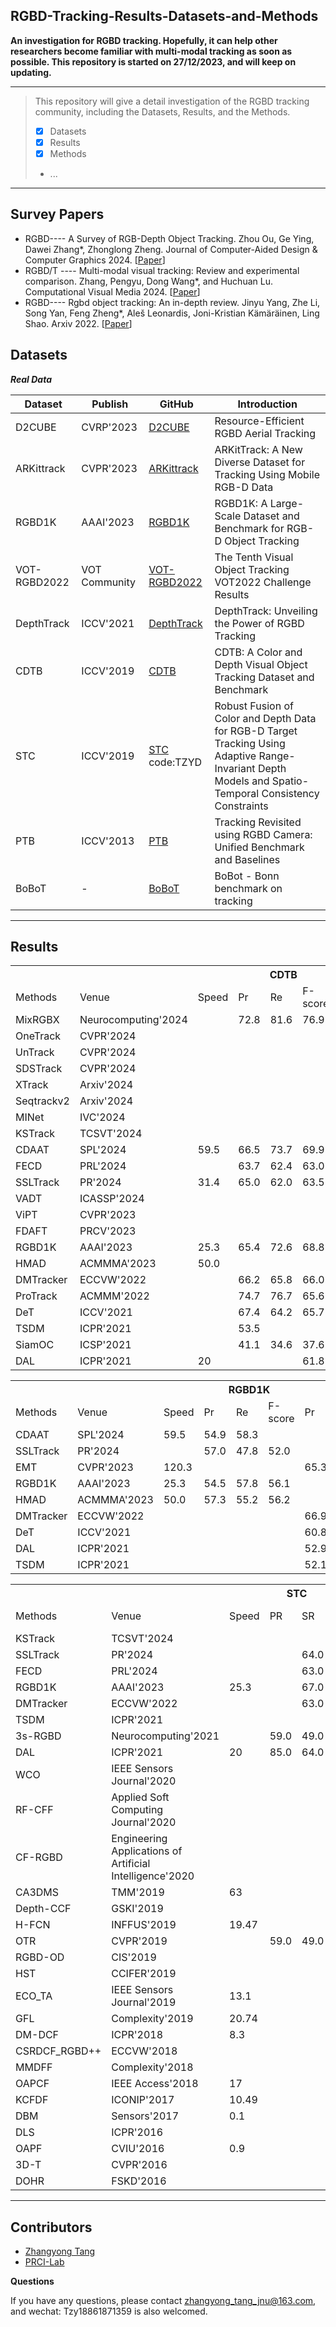 ## RGBD-Tracking-Results-Datasets-and-Methods

**An investigation for RGBD tracking. 
Hopefully, it can help other researchers become familiar with multi-modal tracking as soon as possible.
This repository is started on 27/12/2023, and will keep on updating.**

-----
>This repository will give a detail investigation of the RGBD tracking community, including the Datasets, Results, and the Methods.
> 
>  - [x] Datasets
>  - [x] Results
>  - [x] Methods
>  -  ...
-----

## Survey Papers
* RGBD---- A Survey of RGB-Depth Object Tracking. Zhou Ou, Ge Ying, Dawei Zhang*, Zhonglong Zheng. Journal of Computer-Aided Design & Computer Graphics 2024. [[Paper](https://www.jcad.cn/en/article/doi/10.3724/SP.J.1089.null.2023-00537)]
* RGBD/T ---- Multi-modal visual tracking: Review and experimental comparison. Zhang, Pengyu, Dong Wang*, and Huchuan Lu. Computational Visual Media 2024. [[Paper](https://link.springer.com/article/10.1007/s41095-023-0345-5)]
* RGBD---- Rgbd object tracking: An in-depth review. Jinyu Yang, Zhe Li, Song Yan, Feng Zheng*, Aleš Leonardis, Joni-Kristian Kämäräinen, Ling Shao. Arxiv 2022. [[Paper](https://arxiv.org/abs/2203.14134)]

## Datasets
***Real Data***

| Dataset | Publish  | GitHub| Introduction|
|--|--|--| --|
| D2CUBE| CVRP'2023|[D2CUBE](https://github.com/yjybuaa/RGBDAerialTracking)|Resource-Efficient RGBD Aerial Tracking|
| ARKittrack| CVPR'2023 | [ARKittrack](https://github.com/lawrence-cj/ARKitTrack) |ARKitTrack: A New Diverse Dataset for Tracking Using Mobile RGB-D Data|
| RGBD1K | AAAI'2023 | [RGBD1K](https://github.com/xuefeng-zhu5/RGBD1K) |RGBD1K: A Large-Scale Dataset and Benchmark for RGB-D Object Tracking|
| VOT-RGBD2022 | VOT Community | [VOT-RGBD2022](https://www.votchallenge.net/vot2022/dataset.html) |The Tenth Visual Object Tracking VOT2022 Challenge Results|
| DepthTrack | ICCV'2021 | [DepthTrack](https://github.com/xiaozai/DeT) |DepthTrack: Unveiling the Power of RGBD Tracking|
| CDTB | ICCV'2019 | [CDTB](https://www.votchallenge.net/vot2019/dataset.html) |CDTB: A Color and Depth Visual Object Tracking Dataset and Benchmark|
| STC | ICCV'2019 | [STC](https://pan.baidu.com/s/1Y3z2JH-oR68-stWFVnHUVw) code:TZYD|Robust Fusion of Color and Depth Data for RGB-D Target Tracking Using Adaptive Range-Invariant Depth Models and Spatio-Temporal Consistency Constraints|
| PTB | ICCV'2013 | [PTB](https://tracking.cs.princeton.edu/index.html) |Tracking Revisited using RGBD Camera: Unified Benchmark and Baselines|
| BoBoT | - | [BoBoT](http://www.iai.uni-bonn.de/~kleind/tracking/index.htm ) |BoBot - Bonn benchmark on tracking|
-----
## Results


<table>
    <tr> 
        <th colspan="1"></th> 
	<th colspan="1"></th> 
	<th colspan="1"></th> 
        <th colspan="3">CDTB</th> 
        <th colspan="3">DepthTrack</th> 
        <th colspan="3">VOT-RGBD2022</th>
    </tr>
    <tr>
    	<td> Methods</td>
    	<td>Venue</td>
	<td>Speed</td>
    	<td> Pr</td>
    	<td> Re</td>
    	<td> F-score</td>
   	<td> Pr</td>
    	<td> Re</td>
    	<td> F-score</td>
   	<td> A</td>
    	<td> R</td>
    	<td> EAO</td>
    </tr>
    <tr>
    	<td> MixRGBX</td>
    	<td>Neurocomputing'2024</td>
	<td></td>
    	<td>72.8</td>
    	<td>81.6</td>
    	<td>76.9</td>
   	<td>59.3</td>
    	<td>60.9</td>
    	<td>60.1</td>
   	<td> </td>
    	<td> </td>
    	<td> </td>
    </tr>
    <tr>
    	<td> OneTrack</td>
    	<td>CVPR'2024</td>
	<td></td>
    	<td> </td>
    	<td> </td>
    	<td> </td>
   	<td> 60.7</td>
    	<td> 60.4</td>
    	<td> 60.9</td>
   	<td> 87.2</td>
    	<td> 81.9</td>
    	<td> 72.7</td>
    </tr>
    <tr>
    	<td> UnTrack</td>
    	<td>CVPR'2024</td>
	<td></td>
    	<td> </td>
    	<td> </td>
    	<td> </td>
   	<td> 61.3</td>
    	<td> 61.0</td>
    	<td> 61.2</td>
   	<td> 87.1</td>
    	<td> 81.5</td>
    	<td> 72.1</td>
    </tr>
    <tr>
    	<td> SDSTrack</td>
    	<td>CVPR'2024</td>
	<td></td>
    	<td> </td>
    	<td> </td>
    	<td> </td>
   	<td> 61.9</td>
    	<td> 60.9</td>
    	<td> 61.4</td>
   	<td> 88.3</td>
    	<td> 81.2</td>
    	<td> 72.8</td>
    </tr>
    <tr>
    	<td> XTrack</td>
    	<td>Arxiv'2024</td>
	<td></td>
    	<td> </td>
    	<td> </td>
    	<td> </td>
   	<td> 59.8</td>
    	<td> 59.7</td>
    	<td> 59.7</td>
   	<td> 86.5</td>
    	<td> 81.2</td>
    	<td> 71.4</td>
    </tr>
    <tr>
    	<td> Seqtrackv2</td>
    	<td>Arxiv'2024</td>
	<td></td>
    	<td> </td>
    	<td> </td>
    	<td> </td>
   	<td> 62.9</td>
    	<td> 63.4</td>
    	<td> 63.2</td>
   	<td> 81.9</td>
    	<td> 91.8</td>
    	<td> 75.5</td>
    </tr>
    <tr>
    	<td> MINet</td>
    	<td>IVC'2024</td>
	<td></td>
    	<td> </td>
    	<td> </td>
    	<td> </td>
   	<td> 60.3</td>
    	<td> 60.5</td>
    	<td> 60.4</td>
   	<td> 81.6</td>
    	<td> 87.7</td>
    	<td> 72.3</td>
    </tr>
    <tr>
    	<td> KSTrack</td>
    	<td>TCSVT'2024</td>
	<td></td>
    	<td> </td>
    	<td> </td>
    	<td> </td>
   	<td> 60.0</td>
    	<td> 57.4</td>
    	<td> 58.7</td>
   	<td> </td>
    	<td> </td>
    	<td> </td>
    </tr>
    <tr>
    	<td> CDAAT</td>
    	<td>SPL'2024</td>
	<td>59.5</td>
    	<td> 66.5</td>
    	<td> 73.7</td>
    	<td> 69.9</td>
   	<td> 57.8</td>
    	<td> 60.3</td>
    	<td> 59.0</td>
   	<td> </td>
    	<td> </td>
    	<td> </td>
    </tr>
    <tr>
    	<td> FECD</td>
    	<td>PRL'2024</td>
	<td></td>
    	<td> 63.7</td>
    	<td> 62.4</td>
    	<td> 63.0</td>
   	<td> 57.8</td>
    	<td> 60.3</td>
    	<td> 59.0</td>
   	<td> </td>
    	<td> </td>
    	<td> </td>
    </tr>
    <tr>
    	<td> SSLTrack</td>
    	<td>PR'2024</td>
	<td>31.4</td>
    	<td> 65.0</td>
    	<td> 62.0</td>
    	<td> 63.5</td>
   	<td> 56.5</td>
    	<td> 49.1</td>
    	<td> 52.5</td>
   	<td> </td>
    	<td> </td>
    	<td> </td>
    </tr>
    <tr>
    	<td> VADT</td>
    	<td>ICASSP'2024</td>
	<td></td>
    	<td> </td>
    	<td> </td>
    	<td> </td>
   	<td> 60.6</td>
    	<td> 60.3</td>
    	<td> 61.0</td>
   	<td> 81.6</td>
    	<td> 87.3</td>
    	<td> 72.1</td>
    </tr>
    <tr>
    	<td> ViPT</td>
    	<td>CVPR'2023</td>
	<td></td>
    	<td> </td>
    	<td> </td>
    	<td> </td>
   	<td> 59.2</td>
    	<td> 59.6</td>
    	<td> 59.4</td>
   	<td> 87.1</td>
    	<td> 81.5</td>
    	<td> 72.1</td>
    </tr>
    <tr>
    	<td> FDAFT</td>
    	<td>PRCV'2023</td>
	<td></td>
    	<td> </td>
    	<td> </td>
    	<td> </td>
   	<td> 62.5</td>
    	<td> 61.5</td>
    	<td> 62.0</td>
   	<td> </td>
    	<td> </td>
    	<td> </td>
    </tr>
    <tr>
    	<td> RGBD1K</td>
    	<td>AAAI'2023</td>
	<td>25.3</td>
    	<td> 65.4</td>
    	<td> 72.6</td>
    	<td> 68.8</td>
   	<td> 52.7</td>
    	<td> 54.9</td>
    	<td> 53.8</td>
   	<td> </td>
    	<td> </td>
    	<td> </td>
    </tr>
    <tr>
    	<td> HMAD</td>
    	<td>ACMMMA'2023</td>
	<td>50.0</td>
    	<td> </td>
    	<td> </td>
    	<td> </td>
   	<td> 62.6</td>
    	<td> 59.7</td>
    	<td> 61.1</td>
   	<td> </td>
    	<td> </td>
    	<td> </td>
    </tr>
    <tr>
    	<td> DMTracker</td>
    	<td>ECCVW'2022</td>
	<td></td>
    	<td> 66.2</td>
    	<td> 65.8</td>
    	<td> 66.0</td>
   	<td> 61.9</td>
    	<td> 59.7</td>
    	<td> 60.8</td>
   	<td> </td>
    	<td> </td>
    	<td> </td>
    </tr>
    <tr>
    	<td> ProTrack</td>
    	<td>ACMMM'2022</td>
	<td> </td>
    	<td> 74.7</td>
    	<td> 76.7</td>
    	<td> 65.6</td>
   	<td> 58.3</td>
    	<td> 57.3</td>
    	<td> 57.8</td>
   	<td> </td>
    	<td> </td>
    	<td> </td>
    </tr>
    <tr>
    	<td> DeT</td>
    	<td>ICCV'2021</td>
	<td></td>
    	<td> 67.4</td>
    	<td> 64.2</td>
    	<td> 65.7</td>
   	<td> 56.0</td>
    	<td> 50.6</td>
    	<td> 53.2</td>
   	<td> </td>
    	<td> </td>
    	<td> </td>
    </tr>
    <tr>
    	<td> TSDM</td>
    	<td>ICPR'2021</td>
	<td></td>
    	<td> 53.5</td>
    	<td> </td>
    	<td> </td>
   	<td> </td>
    	<td> </td>
    	<td> </td>
   	<td> </td>
    	<td> </td>
    	<td> </td>
    </tr>
    <tr>
    	<td> SiamOC</td>
    	<td>ICSP'2021</td>
	<td></td>
    	<td> 41.1</td>
    	<td> 34.6</td>
    	<td> 37.6</td>
   	<td> </td>
    	<td> </td>
    	<td> </td>
   	<td> </td>
    	<td> </td>
    	<td> </td>
    </tr>
    <tr>
    	<td> DAL</td>
    	<td>ICPR'2021</td>
	<td>20</td>
    	<td> </td>
    	<td> </td>
    	<td> 61.8</td>
   	<td> </td>
    	<td> </td>
    	<td> </td>
   	<td> </td>
    	<td> </td>
    	<td> </td>
    </tr>
</table>

<table>
    <tr> 
        <th colspan="1"></th> 
        <th colspan="1"></th> 
	<th colspan="1"></th> 
        <th colspan="3">RGBD1K</th> 
        <th colspan="3">D2CUBE</th> 
	<th colspan="3">ARKittrack</th>
    </tr>
    <tr>
    	<td> Methods</td>
    	<td>Venue</td>
	<td>Speed</td>
    	<td> Pr</td>
    	<td> Re</td>
    	<td> F-score</td>
   	<td> Pr</td>
    	<td> Re</td>
    	<td> F-score</td>
	<td> Pr</td>
    	<td> Re</td>
    	<td> F-score</td>
    </tr>
    <tr>
    	<td> CDAAT</td>
    	<td>SPL'2024</td>
	<td>59.5</td>
	<td> 54.9</td>
    	<td> 58.3</td>
    	<td> </td>
    	<td> </td>
   	<td> </td>
    	<td> </td>
	<td> </td>
   	<td> </td>
    	<td> </td>
    </tr>
    <tr>
    	<td> SSLTrack</td>
    	<td>PR'2024</td>
	<td></td>
	<td>57.0</td>
    	<td> 47.8</td>
    	<td> 52.0</td>
    	<td> </td>
   	<td> </td>
    	<td> </td>
	<td> </td>
   	<td> </td>
    	<td> </td>
    </tr>
    <tr>
    	<td> EMT</td>
    	<td>CVPR'2023</td>
	<td>120.3</td>
	<td></td>
    	<td> </td>
    	<td> </td>
    	<td> 65.3</td>
   	<td> 60.9</td>
    	<td> 63.0</td>
	<td> </td>
   	<td> </td>
    	<td> </td>
    </tr>
    <tr>
    	<td> RGBD1K</td>
    	<td>AAAI'2023</td>
	<td>25.3</td>
    	<td> 54.5</td>
    	<td> 57.8</td>
    	<td> 56.1</td>
   	<td> </td>
    	<td> </td>
    	<td> </td>
   	<td> </td>
    	<td> </td>
    	<td> </td>
    </tr>
    <tr>
    	<td> HMAD</td>
    	<td>ACMMMA'2023</td>
	<td>50.0</td>
    	<td> 57.3</td>
    	<td> 55.2</td>
    	<td> 56.2</td>
   	<td> </td>
    	<td> </td>
    	<td> </td>
   	<td> </td>
    	<td> </td>
    	<td> </td>
    </tr>
    <tr>
    	<td> DMTracker</td>
    	<td>ECCVW'2022</td>
	<td> </td>
    	<td> </td>
    	<td> </td>
    	<td> </td>
   	<td> 66.9</td>
    	<td> 64.4</td>
    	<td> 65.6</td>
   	<td> </td>
    	<td> </td>
    	<td> </td>
    </tr>
    <tr>
    	<td> DeT</td>
    	<td>ICCV'2021</td>
	<td> </td>
    	<td> </td>
    	<td> </td>
    	<td> </td>
   	<td> 60.8</td>
    	<td> 58.7</td>
    	<td> 59.7</td>
   	<td> 42.8</td>
    	<td> 40.5</td>
    	<td> 41.6</td>
    </tr>
    <tr>
    	<td> DAL</td>
    	<td>ICPR'2021</td>
	<td> </td>
    	<td> </td>
    	<td> </td>
    	<td> </td>
   	<td> 52.9</td>
    	<td> 56.5</td>
    	<td> 54.7</td>
   	<td> 44.6</td>
    	<td> 32.9</td>
    	<td> 37.8</td>
    </tr>
    <tr>
    	<td> TSDM</td>
    	<td>ICPR'2021</td>
	<td> </td>
    	<td> </td>
    	<td> </td>
    	<td> </td>
   	<td> 52.1</td>
    	<td> 49.2</td>
    	<td> 50.6</td>
   	<td> 38.9</td>
    	<td> 29.2</td>
    	<td> 33.4</td>
    </tr>
</table>

<table>
    <tr> 
        <th colspan="1"></th> 
	<th colspan="1"></th> 
	<th colspan="1"></th> 
        <th colspan="2">STC</th> 
        <th colspan="11">PTB</th> 
    </tr>
    <tr>
    	<td> Methods</td>
    	<td>Venue</td>
	<td>Speed</td>
    	<td> PR</td>
    	<td> SR</td>
    	<td> Human</td>
    	<td> Animal</td>
    	<td> Rigid</td>
    	<td> Large</td>
    	<td> Small</td>
    	<td> Slow</td>
    	<td> Fast</td>
    	<td> Occ.</td>
    	<td> No-Occ.</td>
    	<td> Passive</td>
    	<td> Active</td>
    </tr>
    <tr>
    	<td> KSTrack</td>
    	<td>TCSVT'2024</td>
	<td></td>
    	<td> </td>
    	<td> </td>
    	<td> 77.3</td>
    	<td> 84.9</td>
    	<td> 83.6</td>
    	<td> 79.8</td>
    	<td> 83.3</td>
    	<td> 82.6</td>
    	<td> 81.3</td>
    	<td> 73.4</td>
    	<td> 96.8</td>
    	<td> 80.3</td>
    	<td> 82.2</td>
    </tr>
    <tr>
    	<td> SSLTrack</td>
    	<td>PR'2024</td>
	<td></td>
    	<td> </td>
    	<td> 64.0</td>
    	<td> </td>
    	<td> </td>
    	<td> </td>
    	<td> </td>
    	<td> </td>
    	<td> </td>
    	<td> </td>
    	<td> </td>
    	<td></td>
    	<td> </td>
    	<td> </td>
    </tr>
    <tr>
    	<td> FECD</td>
    	<td>PRL'2024</td>
	<td></td>
    	<td> </td>
    	<td> 63.0</td>
    	<td> 65.0</td>
    	<td> 85.0</td>
    	<td> 88.0</td>
    	<td> 75.0</td>
    	<td> 80.0</td>
    	<td> 88.0</td>
    	<td> 73.0</td>
    	<td> 65.0</td>
    	<td> 94.0</td>
    	<td> 89.0</td>
    	<td> 73.0</td>
    </tr>
	    <tr>
    	<td> RGBD1K</td>
    	<td>AAAI'2023</td>
	<td>25.3</td>
    	<td> </td>
    	<td> 67.0</td>
    	<td> </td>
    	<td> </td>
    	<td> </td>
    	<td> </td>
    	<td> </td>
    	<td> </td>
    	<td> </td>
    	<td> </td>
    	<td> </td>
    	<td> </td>
    	<td> </td>
    </tr>
	    <tr>
    	<td> DMTracker</td>
    	<td>ECCVW'2022</td>
	<td></td>
    	<td> </td>
    	<td> 63.0</td>
    	<td> </td>
    	<td> </td>
    	<td> </td>
    	<td> </td>
    	<td> </td>
    	<td> </td>
    	<td> </td>
    	<td> </td>
    	<td> </td>
    	<td> </td>
    	<td> </td>
    </tr>
    <tr>
    	<td> TSDM</td>
    	<td>ICPR'2021</td>
	<td></td>
    	<td> </td>
    	<td> </td>
    	<td> 71.0</td>
    	<td> 85.0</td>
    	<td> 86.0</td>
    	<td> 77.0</td>
    	<td> 81.0</td>
    	<td> 87.0</td>
    	<td> 76.0</td>
    	<td> 69.0</td>
    	<td> 94.0</td>
    	<td> 84.0</td>
    	<td> 78.0</td>
    </tr>
    <tr>
    	<td> 3s-RGBD</td>
    	<td>Neurocomputing'2021</td>
	<td> </td>
    	<td> 59.0</td>
    	<td> 49.0</td>
    	<td> 77.0</td>
    	<td> 68.0</td>
    	<td> 81.0</td>
    	<td> 76.0</td>
    	<td> 77.0</td>
    	<td> 81.0</td>
    	<td> 75.0</td>
    	<td> 71.0</td>
    	<td> 85.0</td>
    	<td> 85.0</td>
    	<td> 74.0</td>
    </tr>
    <tr>
    	<td> DAL</td>
    	<td>ICPR'2021</td>
	<td>20</td>
    	<td> 85.0</td>
    	<td> 64.0</td>
    	<td> 78.0</td>
    	<td> 86.0</td>
    	<td> 81.0</td>
    	<td> 76.0</td>
    	<td> 84.0</td>
    	<td> 83.0</td>
    	<td> 80.0</td>
    	<td> 72.0</td>
    	<td> 93.0</td>
    	<td> 78.0</td>
    	<td> 82.0</td>
    </tr>
    <tr>
    	<td> WCO</td>
    	<td>IEEE Sensors Journal'2020</td>
	<td></td>
    	<td> </td>
    	<td> </td>
    	<td> 78.0</td>
    	<td> 67.0</td>
    	<td> 80.0</td>
    	<td> 76.0</td>
    	<td> 75.0</td>
    	<td> 78.0</td>
    	<td> 73.0</td>
    	<td> 66.0</td>
    	<td> 86.0</td>
    	<td> 85.0</td>
    	<td> 72.0</td>
    </tr>
    <tr>
    	<td> RF-CFF</td>
    	<td>Applied Soft Computing Journal'2020</td>
	<td></td>
    	<td> </td>
    	<td> </td>
    	<td> 62.0</td>
    	<td> 79.0</td>
    	<td> 78.0</td>
    	<td> 69.0</td>
    	<td> 73.0</td>
    	<td> 81.0</td>
    	<td> 68.0</td>
    	<td> 57.0</td>
    	<td> 91.0</td>
    	<td> 80.0</td>
    	<td> 68.0</td>
    </tr>
    <tr>
    	<td> CF-RGBD</td>
    	<td>Engineering Applications of Artificial Intelligence'2020</td>
	<td></td>
    	<td> </td>
    	<td> </td>
    	<td> 61.0</td>
    	<td> 75.0</td>
    	<td> 80.0</td>
    	<td> 71.0</td>
    	<td> 71.0</td>
    	<td> 79.0</td>
    	<td> 68.0</td>
    	<td> 56.0</td>
    	<td> 91.0</td>
    	<td> 80.0</td>
    	<td> 67.0</td>
    </tr>
    <tr>
    	<td> CA3DMS</td>
    	<td>TMM'2019</td>
	<td>63</td>
    	<td> </td>
    	<td> </td>
    	<td> 64.0</td>
    	<td> 73.0</td>
    	<td> 81.0</td>
    	<td> 73.0</td>
    	<td> 72.0</td>
    	<td> 80.0</td>
    	<td> 69.0</td>
    	<td> 61.0</td>
    	<td> 88.0</td>
    	<td> 83.0</td>
    	<td> 68.0</td>
    </tr>
    <tr>
    	<td> Depth-CCF</td>
    	<td>GSKI'2019</td>
	<td></td>
    	<td> </td>
    	<td> </td>
    	<td> 70.0</td>
    	<td> 65.0</td>
    	<td> 79.0</td>
    	<td> 71.0</td>
    	<td> 73.0</td>
    	<td> 78.0</td>
    	<td> 70.0</td>
    	<td> 64.0</td>
    	<td> 84.0</td>
    	<td> 84.0</td>
    	<td> 67.0</td>
    </tr>
    <tr>
    	<td> H-FCN</td>
    	<td>INFFUS'2019</td>
	<td>19.47</td>
    	<td> </td>
    	<td> </td>
    	<td> 81.0</td>
    	<td> 74.0</td>
    	<td> 80.0</td>
    	<td> 82.0</td>
    	<td> 77.0</td>
    	<td> 78.0</td>
    	<td> 74.0</td>
    	<td> 83.0</td>
    	<td> 87.0</td>
    	<td> 80.0</td>
    	<td> 78.0</td>
    </tr>
    <tr>
    	<td> OTR</td>
    	<td>CVPR'2019</td>
	<td></td>
    	<td> 59.0</td>
    	<td> 49.0</td>
    	<td> 77.0</td>
    	<td> 68.0</td>
    	<td> 81.0</td>
    	<td> 76.0</td>
    	<td> 77.0</td>
    	<td> 81.0</td>
    	<td> 75.0</td>
    	<td> 71.0</td>
    	<td> 85.0</td>
    	<td> 85.0</td>
    	<td> 74.0</td>
    </tr>
    <tr>
    	<td> RGBD-OD</td>
    	<td>CIS'2019</td>
	<td></td>
    	<td> </td>
    	<td> </td>
    	<td> 72.0</td>
    	<td> 71.0</td>
    	<td> 73.0</td>
    	<td> 74.0</td>
    	<td> 71.0</td>
    	<td> 76.0</td>
    	<td> 70.0</td>
    	<td> 65.0</td>
    	<td> 82.0</td>
    	<td> 77.0</td>
    	<td> 70.0</td>
    </tr>
    <tr>
    	<td> HST</td>
    	<td>CCIFER'2019</td>
	<td></td>
    	<td> </td>
    	<td> </td>
    	<td> 66.0</td>
    	<td> 62.0</td>
    	<td> 77.0</td>
    	<td> 69.0</td>
    	<td> 69.0</td>
    	<td> 74.0</td>
    	<td> 68.0</td>
    	<td> 62.0</td>
    	<td> 79.0</td>
    	<td> 78.0</td>
    	<td> 66.0</td>
    </tr>
    <tr>
    	<td> ECO_TA</td>
    	<td>IEEE Sensors Journal'2019</td>
	<td>13.1</td>
    	<td> </td>
    	<td> </td>
    	<td> 77.0</td>
    	<td> 65.0</td>
    	<td> 79.0</td>
    	<td> 77.0</td>
    	<td> 74.0</td>
    	<td> 79.0</td>
    	<td> 74.0</td>
    	<td> 68.0</td>
    	<td> 85.0</td>
    	<td> 84.0</td>
    	<td> 72.0</td>
    </tr>
    <tr>
    	<td> GFL</td>
    	<td>Complexity'2019</td>
	<td>20.74</td>
    	<td> </td>
    	<td> </td>
    	<td> 82.0</td>
    	<td> 75.0</td>
    	<td> 78.0</td>
    	<td> 81.0</td>
    	<td> 74.0</td>
    	<td> 82.0</td>
    	<td> 73.0</td>
    	<td> 81.0</td>
    	<td> 84.0</td>
    	<td> 79.0</td>
    	<td> 68.0</td>
    </tr>
    <tr>
    	<td> DM-DCF</td>
    	<td>ICPR'2018</td>
	<td>8.3</td>
    	<td> </td>
    	<td> </td>
    	<td> 76.0</td>
    	<td> 58.0</td>
    	<td> 77.0</td>
    	<td> 72.0</td>
    	<td> 73.0</td>
    	<td> 75.0</td>
    	<td> 72.0</td>
    	<td> 69.0</td>
    	<td> 78.0</td>
    	<td> 82.0</td>
    	<td> 69.0</td>
    </tr>
    <tr>
    	<td> CSRDCF_RGBD++</td>
    	<td>ECCVW'2018</td>
	<td></td>
    	<td> </td>
    	<td> </td>
    	<td> 77.0</td>
    	<td> 65.0</td>
    	<td> 76.0</td>
    	<td> 75.0</td>
    	<td> 73.0</td>
    	<td> 80.0</td>
    	<td> 72.0</td>
    	<td> 70.0</td>
    	<td> 79.0</td>
    	<td> 79.0</td>
    	<td> 72.0</td>
    </tr>
    <tr>
    	<td> MMDFF</td>
    	<td>Complexity'2018</td>
	<td></td>
    	<td> </td>
    	<td> </td>
    	<td> 83.0</td>
    	<td> 86.0</td>
    	<td> 85.0</td>
    	<td> 85.0</td>
    	<td> 86.0</td>
    	<td> 82.0</td>
    	<td> 83.0</td>
    	<td> 87.0</td>
    	<td> 87.0</td>
    	<td> 82.0</td>
    	<td> 83.0</td>
    </tr>
    <tr>
    	<td> OAPCF</td>
    	<td>IEEE Access'2018</td>
	<td>17</td>
    	<td> </td>
    	<td> </td>
    	<td> 70.0</td>
    	<td> 66.0</td>
    	<td> 68.0</td>
    	<td> 69.0</td>
    	<td> 70.0</td>
    	<td> 75.0</td>
    	<td> 67.0</td>
    	<td> 73.0</td>
    	<td> 76.0</td>
    	<td> 71.0</td>
    	<td> 69.0</td>
    </tr>
   <tr>
    	<td> KCFDF</td>
    	<td>ICONIP'2017</td>
	<td>10.49</td>
    	<td> </td>
    	<td> </td>
    	<td> 45.0</td>
    	<td> 72.0</td>
    	<td> 75.0</td>
    	<td> 55.0</td>
    	<td> 67.0</td>
    	<td> 73.0</td>
    	<td> 57.0</td>
    	<td> 43.0</td>
    	<td> 87.0</td>
    	<td> 69.0</td>
    	<td> 59.0</td>
    </tr>
   <tr>
    	<td> DBM</td>
    	<td>Sensors'2017</td>
	<td>0.1</td>
    	<td> </td>
    	<td> </td>
    	<td> 80.1</td>
    	<td> 72.9</td>
    	<td> </td>
    	<td> </td>
    	<td> </td>
    	<td> 82.3</td>
    	<td> 77.5</td>
    	<td> 81.2</td>
    	<td> 82.6</td>
    	<td> </td>
    	<td> </td>
    </tr>
   <tr>
    	<td> DLS</td>
    	<td>ICPR'2016</td>
	<td> </td>
    	<td> </td>
    	<td> </td>
    	<td> 77.0</td>
    	<td> 69.0</td>
    	<td> 73.0</td>
    	<td> 80.0</td>
    	<td> 70.0</td>
    	<td> 73.0</td>
    	<td> 74.0</td>
    	<td> 66.0</td>
    	<td> 85.0</td>
    	<td> 72.0</td>
    	<td> 75.0</td>
    </tr>
   <tr>
    	<td> OAPF</td>
    	<td>CVIU'2016</td>
	<td>0.9</td>
    	<td> </td>
    	<td> </td>
    	<td> 64.2</td>
    	<td> 84.8</td>
    	<td> 77.2</td>
    	<td> 72.7</td>
    	<td> 73.4</td>
    	<td> 85.1</td>
    	<td> 68.4</td>
    	<td> 64.4</td>
    	<td> 85.1</td>
    	<td> 77.7</td>
    	<td> 71.4</td>
    </tr>
   <tr>
    	<td> 3D-T</td>
    	<td>CVPR'2016</td>
	<td></td>
    	<td> </td>
    	<td> </td>
    	<td> 81.0</td>
    	<td> 64.0</td>
    	<td> 73.0</td>
    	<td> 80.0</td>
    	<td> 71.0</td>
    	<td> 75.0</td>
    	<td> 75.0</td>
    	<td> 73.0</td>
    	<td> 78.0</td>
    	<td> 79.0</td>
    	<td> 73.0</td>
    </tr>
   <tr>
    	<td> DOHR</td>
    	<td>FSKD'2016</td>
	<td></td>
    	<td> </td>
    	<td> </td>
    	<td> 45.0</td>
    	<td> 49.0</td>
    	<td> 42.0</td>
    	<td> 48.0</td>
    	<td> 42.0</td>
    	<td> 50.0</td>
    	<td> 43.0</td>
    	<td> 38.0</td>
    	<td> 54.0</td>
    	<td> 54.0</td>
    	<td> 41.0</td>
    </tr>
</table>

-----
## Contributors
- [Zhangyong Tang](https://github.com/Zhangyong_Tang)
- [PRCI-Lab](https://github.com/PRCI-Lab)

**Questions**

If you have any questions, please contact zhangyong_tang_jnu@163.com, and wechat: Tzy18861871359 is also welcomed.



 
